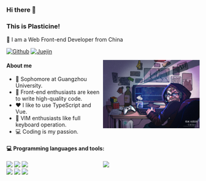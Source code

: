 ### Hi there 👋 
### This is Plasticine!

🤝 I am a Web Front-end Developer from China

[![Github](https://img.shields.io/badge/-Github-000?style=flat&logo=Github&logoColor=white)](https://github.com/Plasticine-Yang)
[![Juejin](https://img.shields.io/badge/-juejin-blue)](https://juejin.cn/user/1324240506200781)

<img align="right" alt="img" src="https://github.com/FernandoRoldan93/FernandoRoldan93/blob/master/cover_image.jpg" width="50%" height="auto" />

#### About me
- 🏫 Sophomore at Guangzhou University.
- 💼 Front-end enthusiasts are keen to write high-quality code.
- ❤️ I like to use TypeScript and Vue.
- 📓 VIM enthusiasts like full keyboard operation.
- 💻 Coding is my passion.

#### :computer: Programming languages and tools: 
<p>
	<img width="50%" align="right" src="https://github-readme-stats.vercel.app/api?username=FernandoRoldan93&show_icons=true&hide_border=true" />

<code><img width="10%" src="https://www.vectorlogo.zone/logos/w3_html5/w3_html5-ar21.svg"></code>
<code><img width="10%" src="https://www.vectorlogo.zone/logos/w3_css/w3_css-ar21.svg"></code>
<code><img width="10%" src="https://www.vectorlogo.zone/logos/javascript/javascript-ar21.svg"></code>
<br />
<code><img width="8%" src="https://www.vectorlogo.zone/logos/vuejs/vuejs-ar21.svg"></code>
<code><img width="10%" src="https://www.vectorlogo.zone/logos/typescriptlang/typescriptlang-ar21.svg"></code>
<code><img width="10%" src="https://www.vectorlogo.zone/logos/neovimio/neovimio-ar21.svg"></code>
</p>
